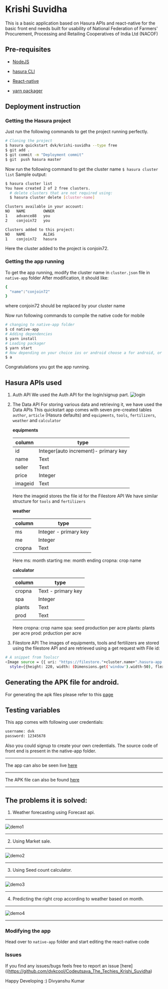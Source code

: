 # Krishi Suvidha
This is a basic application based on Hasura APIs and react-native for the basic front end needs built for usability of National Federation of Farmers' Procurement, Processing and Retailing Cooperatives of India Ltd (NACOF)

## Pre-requisites

* [NodeJS](https://nodejs.org)

* [hasura CLI](https://docs.hasura.io/0.15/manual/install-hasura-cli.html)

* [React-native](https://facebook.github.io/react-native/)

* [yarn packager](https://yarnpkg.com/lang/en/docs/install/)

## Deployment instruction

### Getting the Hasura project
Just run the following commands to get the project running perfectly.

```sh
# Cloning the project
$ hasura quickstart dvk/krishi-suvidha --type free
$ git add .
$ git commit -m "Deployment commit"
$ git  push hasura master
```
Now run the following command to get the cluster name
`$ hasura cluster list`
Sample output:
```sh
$ hasura cluster list
You have created 2 of 2 free clusters.
  # delete clusters that are not required using:
  $ hasura cluster delete [cluster-name]

Clusters available in your account:
NO   NAME        OWNER
1    advance88   you
2    conjoin72   you

Clusters added to this project:
NO   NAME        ALIAS
1    conjoin72   hasura
```
Here the cluster added to the project is conjoin72.

### Getting the app running
To get the app running, modify the cluster name in `cluster.json` file in `native-app` folder
After modification, it should like:
```sh
{
  "name":"conjoin72"
}
```
where conjoin72 should be replaced by your cluster name

Now run following commands to compile the native code for mobile
```sh
# changing to native-app folder
$ cd native-app
# Adding dependencies
$ yarn install
# Loading packager
$ yarn start
# Now depending on your choice ios or android choose a for android, or i for icons
$ a
```
Congratulations you got the app running.

## Hasura APIs used
1. Auth API
   We used the Auth API for the login/signup part.
   ![login](https://github.com/dvkcool/Codeutsava_The_Techies_Krishi_Suvidha/blob/master/demo/login.png)

2. The Data API
   For storing various data and retrieving it, we have used the Data APIs
   This quickstart app comes with seven pre-created tables `author`, `article` (Hasura defaults) and `equipments`, `tools`, `fertilizers`, `weather` and  `calculator`

    **equipments**

    column | type
    --- | ---
    id | Integer(auto increment)- primary key  
    name | Text
    seller | Text
    price  | Integer
    imageid  | Text

    Here the imageid stores the file id for the Filestore API
    We have similar structure for `tools` and `fertilizers`

    **weather**

    column | type
    --- | ---
    ms | Integer - primary key  
    me | Integer
    cropna | Text

    Here ms: month starting
    me: month ending
    cropna: crop name

    **calculator**

    column | type
    --- | ---
    cropna | Text - primary key  
    spa | Integer  
    plants | Text
    prod | Text

    Here cropna: crop name
    spa: seed production per acre
    plants: plants per acre
    prod: prduction per acre

 3. Filestore API
  The images of equipments, tools and fertilizers are stored using the filestore API and are retrieved using a get request with File id:
  ```sh
  # A snippet from Toolscr
  <Image source = {{ uri: "https://filestore."+cluster.name+".hasura-app.io/v1/file/"+rowData.image }}
    style={{height: 220, width: (Dimensions.get('window').width-50), flex: 0}}/>

  ```
## Generating the APK file for android.
For generating the apk files please refer to this [page](https://docs.expo.io/versions/latest/guides/building-standalone-apps.html)

## Testing variables
This app comes with following user credentials:
```sh
username: dvk
password: 12345678
```
Also you could signup to create your own credentials.
The source code of front end is present in the native-app folder.
____________________
The app can also be seen live [here](https://exp.host/@dvkcool/krishi-suvidha)
___________________
The APK file can also be found [here](https://drive.google.com/open?id=1RI7-7GiKOmwJm-xiS2ERdOpaSVG7pet6)
______________________

## The problems it is solved:

1. Weather forecasting using Forecast api.
______________________
![demo1](https://github.com/dvkcool/Codeutsava_The_Techies_Krishi_Suvidha/blob/master/demo/sc1.png)
_______________

2. Using Market sale.
___________________
![demo2](https://github.com/dvkcool/Codeutsava_The_Techies_Krishi_Suvidha/blob/master/demo/sc2.png)
_______________

3. Using Seed count calculator.
_________________
![demo3](https://github.com/dvkcool/Codeutsava_The_Techies_Krishi_Suvidha/blob/master/demo/sc3.png)
_______________
4. Predicting the right crop according to weather based on month.
_________________
![demo4](https://github.com/dvkcool/Codeutsava_The_Techies_Krishi_Suvidha/blob/master/demo/sc4.png)
_______________

### Modifying the app
Head over to `native-app` folder and start editing the react-native code

### Issues
If you find any issues/bugs feels free to report an issue [here]((https://github.com/dvkcool/Codeutsava_The_Techies_Krishi_Suvidha)

Happy Developing :)
Divyanshu Kumar
